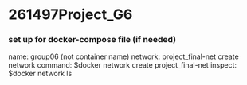 # 261497Project_G6

### set up for docker-compose file (if needed)
name: group06 (not container name)
network: project_final-net
create network command: $docker network create project_final-net
inspect: $docker network ls
